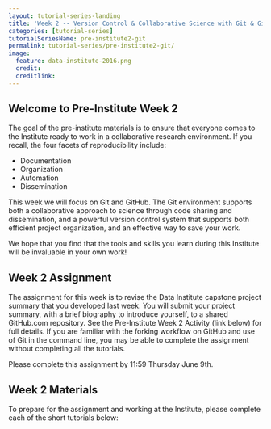 ```yaml
---
layout: tutorial-series-landing
title: 'Week 2 -- Version Control & Collaborative Science with Git & GitHub'
categories: [tutorial-series]
tutorialSeriesName: pre-institute2-git
permalink: tutorial-series/pre-institute2-git/
image:
  feature: data-institute-2016.png
  credit:
  creditlink:
---
```


## Welcome to Pre-Institute Week 2

The goal of the pre-institute materials is to ensure that everyone comes to the
Institute ready to work in a collaborative research environment. If you recall, 
the four facets of reproducibility include:

* Documentation
* Organization
* Automation
* Dissemination

This week we will focus on Git and GitHub. The Git environment supports both a
collaborative approach to science through code sharing and dissemination,
and a powerful version control system that supports both efficient project 
organization, and an effective way to save your work.

We hope that you find that the tools and skills you learn during this Institute will
be invaluable in your own work!


## Week 2 Assignment

The assignment for this week is to revise the Data Institute capstone project 
summary that you developed last week. You will submit your project summary, with
a brief biography to introduce yourself, to a shared GitHub.com repository. See
the Pre-Institute Week 2 Activity (link below) for full details. If you are 
familiar with the forking workflow on GitHub and use of Git in the command line, 
you may be able to complete the assignment without completing all the tutorials. 

Please complete this assignment by 11:59 Thursday June 9th.

## Week 2 Materials
To prepare for the assignment and working at the Institute, please complete each 
of the short tutorials below:
